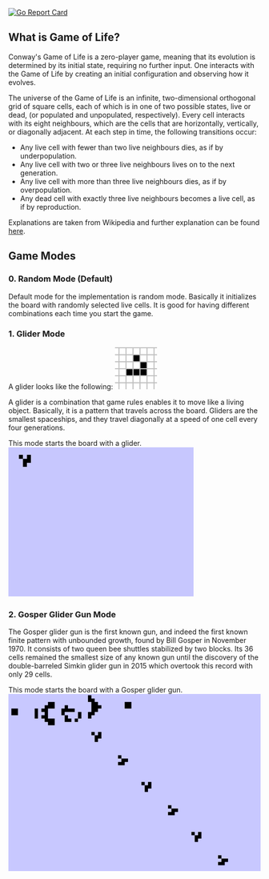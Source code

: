 [![Go Report Card](https://goreportcard.com/badge/github.com/safakozdek/Game-of-Life)](https://goreportcard.com/report/github.com/safakozdek/Game-of-Life)
## What is Game of Life?

Conway's Game of Life is a zero-player game, meaning that its evolution is determined by its initial state, requiring no further input. One interacts with the Game of Life by creating an initial configuration and observing how it evolves. 

The universe of the Game of Life is an infinite, two-dimensional orthogonal grid of square cells, each of which is in one of two possible states, live or dead, (or populated and unpopulated, respectively). Every cell interacts with its eight neighbours, which are the cells that are horizontally, vertically, or diagonally adjacent. At each step in time, the following transitions occur:

* Any live cell with fewer than two live neighbours dies, as if by underpopulation.
* Any live cell with two or three live neighbours lives on to the next generation.
* Any live cell with more than three live neighbours dies, as if by overpopulation.
* Any dead cell with exactly three live neighbours becomes a live cell, as if by reproduction.

Explanations are taken from Wikipedia and further explanation can be found [here](https://en.wikipedia.org/wiki/Conway%27s_Game_of_Life).


## Game Modes

### 0. Random Mode (Default)

Default mode for the implementation is random mode. Basically it initializes the board with randomly selected live cells. It is good for having different combinations each time you start the game. 

### 1. Glider Mode
A glider looks like the following: 
![glider_wikipedia](https://github.com/safakozdek/Game-of-Life/blob/master/Visuals/glider_wikipedia.gif)

A glider is a combination that game rules enables it to move like a living object. Basically, it is a pattern that travels across the board. Gliders are the smallest spaceships, and they travel diagonally at a speed of one cell every four generations. 

This mode starts the board with a glider.   
![glider](https://github.com/safakozdek/Game-of-Life/blob/master/Visuals/glider.gif)

### 2. Gosper Glider Gun Mode

The Gosper glider gun is the first known gun, and indeed the first known finite pattern with unbounded growth, found by Bill Gosper in November 1970. It consists of two queen bee shuttles stabilized by two blocks. Its 36 cells remained the smallest size of any known gun until the discovery of the double-barreled Simkin glider gun in 2015 which overtook this record with only 29 cells.

This mode starts the board with a Gosper glider gun.  
![gliderGun](https://github.com/safakozdek/Game-of-Life/blob/master/Visuals/gliderGun.gif)
